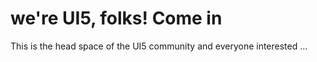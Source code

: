 # we're UI5, folks! Come in

This is the head space of the UI5 community and everyone interested ...
